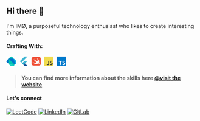 ## Hi there 👋

I'm IMØ, a purposeful technology enthusiast who likes to create interesting things.

#### Crafting With:

<p>
<img src="https://github.com/devicons/devicon/blob/master/icons/dart/dart-original.svg" title="Dart" alt="Dart" width="25" height="25"/>&nbsp;
<img src="https://github.com/devicons/devicon/blob/master/icons/flutter/flutter-original.svg" title="Flutter" alt="Flutter" width="25" height="25"/>&nbsp;
<img src="https://github.com/devicons/devicon/blob/master/icons/swift/swift-original.svg" title="Swift" alt="Swift" width="25" height="25"/>&nbsp;
<img src="https://github.com/devicons/devicon/blob/master/icons/javascript/javascript-original.svg" title="Javascript" alt="Javascript" width="25" height="25"/>&nbsp;
<img src="https://github.com/devicons/devicon/blob/master/icons/typescript/typescript-original.svg" title="Typescript" alt="Typescript" width="25" height="25"/>&nbsp;

</p>

> #### You can find more information about the skills here [@visit the website](https://warioddly.vercel.app/skills)  

#### Let's connect

[![LeetCode](https://img.shields.io/badge/LeetCode-000000?style=flat&logo=LeetCode&logoColor=#d16c06)](https://leetcode.com/warioddly/)
[![LinkedIn](https://img.shields.io/badge/linkedin-%230077B5.svg?style=flat&logo=linkedin&logoColor=white)](https://linkedin.com/in/warioddly)
[![GitLab](https://img.shields.io/badge/gitlab-%23181717.svg?style=flat&logo=gitlab&logoColor=white)](https://gitlab.com/warioddly)
